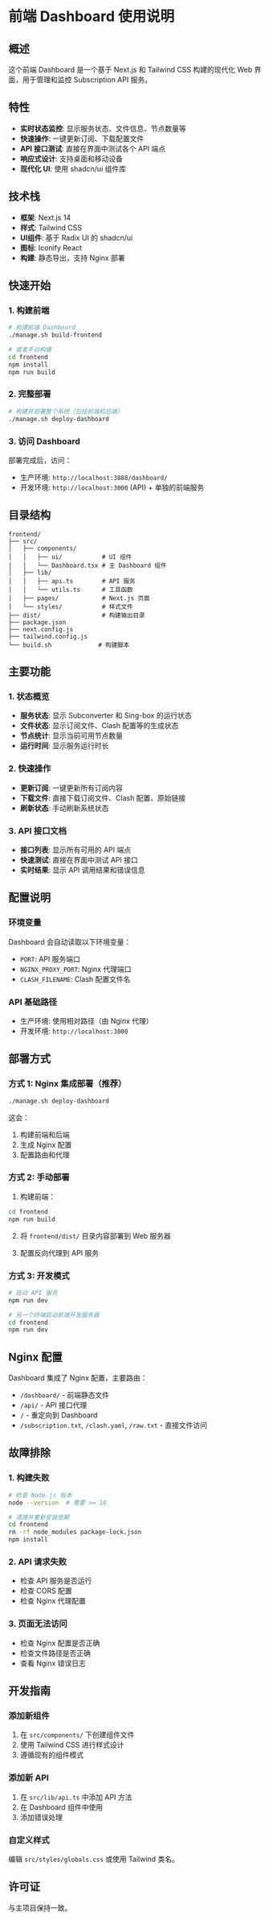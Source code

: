 # 前端 Dashboard 使用说明

## 概述

这个前端 Dashboard 是一个基于 Next.js 和 Tailwind CSS 构建的现代化 Web 界面，用于管理和监控 Subscription API 服务。

## 特性

- **实时状态监控**: 显示服务状态、文件信息、节点数量等
- **快速操作**: 一键更新订阅、下载配置文件
- **API 接口测试**: 直接在界面中测试各个 API 端点
- **响应式设计**: 支持桌面和移动设备
- **现代化 UI**: 使用 shadcn/ui 组件库

## 技术栈

- **框架**: Next.js 14
- **样式**: Tailwind CSS
- **UI组件**: 基于 Radix UI 的 shadcn/ui
- **图标**: Iconify React
- **构建**: 静态导出，支持 Nginx 部署

## 快速开始

### 1. 构建前端

```bash
# 构建前端 Dashboard
./manage.sh build-frontend

# 或者手动构建
cd frontend
npm install
npm run build
```

### 2. 完整部署

```bash
# 构建并部署整个系统（包括前端和后端）
./manage.sh deploy-dashboard
```

### 3. 访问 Dashboard

部署完成后，访问：
- 生产环境: `http://localhost:3888/dashboard/`
- 开发环境: `http://localhost:3000` (API) + 单独的前端服务

## 目录结构

```
frontend/
├── src/
│   ├── components/
│   │   ├── ui/           # UI 组件
│   │   └── Dashboard.tsx # 主 Dashboard 组件
│   ├── lib/
│   │   ├── api.ts        # API 服务
│   │   └── utils.ts      # 工具函数
│   ├── pages/            # Next.js 页面
│   └── styles/           # 样式文件
├── dist/                 # 构建输出目录
├── package.json
├── next.config.js
├── tailwind.config.js
└── build.sh             # 构建脚本
```

## 主要功能

### 1. 状态概览

- **服务状态**: 显示 Subconverter 和 Sing-box 的运行状态
- **文件状态**: 显示订阅文件、Clash 配置等的生成状态
- **节点统计**: 显示当前可用节点数量
- **运行时间**: 显示服务运行时长

### 2. 快速操作

- **更新订阅**: 一键更新所有订阅内容
- **下载文件**: 直接下载订阅文件、Clash 配置、原始链接
- **刷新状态**: 手动刷新系统状态

### 3. API 接口文档

- **接口列表**: 显示所有可用的 API 端点
- **快速测试**: 直接在界面中测试 API 接口
- **实时结果**: 显示 API 调用结果和错误信息

## 配置说明

### 环境变量

Dashboard 会自动读取以下环境变量：

- `PORT`: API 服务端口
- `NGINX_PROXY_PORT`: Nginx 代理端口
- `CLASH_FILENAME`: Clash 配置文件名

### API 基础路径

- 生产环境: 使用相对路径（由 Nginx 代理）
- 开发环境: `http://localhost:3000`

## 部署方式

### 方式 1: Nginx 集成部署（推荐）

```bash
./manage.sh deploy-dashboard
```

这会：
1. 构建前端和后端
2. 生成 Nginx 配置
3. 配置路由和代理

### 方式 2: 手动部署

1. 构建前端：
```bash
cd frontend
npm run build
```

2. 将 `frontend/dist/` 目录内容部署到 Web 服务器

3. 配置反向代理到 API 服务

### 方式 3: 开发模式

```bash
# 启动 API 服务
npm run dev

# 另一个终端启动前端开发服务器
cd frontend
npm run dev
```

## Nginx 配置

Dashboard 集成了 Nginx 配置，主要路由：

- `/dashboard/` - 前端静态文件
- `/api/` - API 接口代理
- `/` - 重定向到 Dashboard
- `/subscription.txt`, `/clash.yaml`, `/raw.txt` - 直接文件访问

## 故障排除

### 1. 构建失败

```bash
# 检查 Node.js 版本
node --version  # 需要 >= 16

# 清理并重新安装依赖
cd frontend
rm -rf node_modules package-lock.json
npm install
```

### 2. API 请求失败

- 检查 API 服务是否运行
- 检查 CORS 配置
- 检查 Nginx 代理配置

### 3. 页面无法访问

- 检查 Nginx 配置是否正确
- 检查文件路径是否正确
- 查看 Nginx 错误日志

## 开发指南

### 添加新组件

1. 在 `src/components/` 下创建组件文件
2. 使用 Tailwind CSS 进行样式设计
3. 遵循现有的组件模式

### 添加新 API

1. 在 `src/lib/api.ts` 中添加 API 方法
2. 在 Dashboard 组件中使用
3. 添加错误处理

### 自定义样式

编辑 `src/styles/globals.css` 或使用 Tailwind 类名。

## 许可证

与主项目保持一致。
